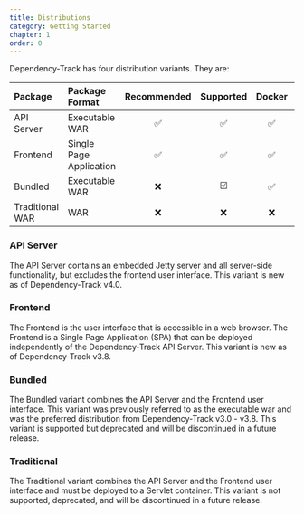 ```yaml
---
title: Distributions
category: Getting Started
chapter: 1
order: 0
---
```


Dependency-Track has four distribution variants. They are:

| Package | Package Format | Recommended | Supported | Docker | Download |
| :---------- | :---------- | :---------: | :---------: | :---------: | :---------: |
| API Server | Executable WAR | ✅ | ✅ | ✅ | ✅ | 
| Frontend | Single Page Application | ✅ | ✅ | ✅ | ✅ |
| Bundled | Executable WAR | ❌ | ☑️ | ✅ | ✅ |
| Traditional WAR | WAR | ❌ | ❌ | ❌ | ✅ |


### API Server

The API Server contains an embedded Jetty server and all server-side functionality, but excludes the frontend user 
interface. This variant is new as of Dependency-Track v4.0.

### Frontend

The Frontend is the user interface that is accessible in a web browser. The Frontend is a Single Page Application (SPA)
that can be deployed independently of the Dependency-Track API Server. This variant is new as of Dependency-Track v3.8.

### Bundled

The Bundled variant combines the API Server and the Frontend user interface. This variant was previously referred to as 
the executable war and was the preferred distribution from Dependency-Track v3.0 - v3.8. This variant is supported but
deprecated and will be discontinued in a future release.

### Traditional

The Traditional variant combines the API Server and the Frontend user interface and must be deployed to a Servlet 
container. This variant is not supported, deprecated, and will be discontinued in a future release.

